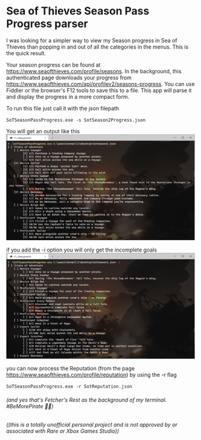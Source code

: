 ﻿# Sea of Thieves Season Pass Progress parser

I was looking for a simpler way to view my Season progress in Sea of Thieves than popping in and out of all the categories in the menus. This is the quick result.

Your season progress can be found at https://www.seaofthieves.com/profile/seasons. In the background, this authenticated page downloads your progress from https://www.seaofthieves.com/api/profilev2/seasons-progress. You can use Fiddler or the browser's F12 tools to save this to a file. This app will parse it and display the progress in a more compact form.

To run this file just call it with the json filepath
```
SoTSeasonPassProgress.exe -s SotSeason2Progress.json
```
You will get an output like this
![show all goals](./docs/progress-all.png)

if you add the -i option you will only get the incomplete goals
![show incomplete goals](./docs/progress-incomplete.png)

you can now process the Reputation (from the page https://www.seaofthieves.com/profile/reputation) by using the -r flag
```
SoTSeasonPassProgress.exe -r SotReputation.json
```

###### (and yes that's Fetcher's Rest as the background of my terminal.  #BeMorePirate 🏴‍☠️)

###### ((this is a totally unofficial personal project and is not approved by or associated with Rare or Xbox Games Studio))
